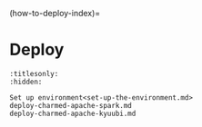 (how-to-deploy-index)=
# Deploy

```{toctree}
:titlesonly:
:hidden:

Set up environment<set-up-the-environment.md>
deploy-charmed-apache-spark.md
deploy-charmed-apache-kyuubi.md
```
